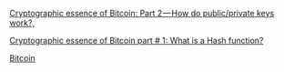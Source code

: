 [Cryptographic essence of Bitcoin: Part 2 — How do public/private keys work?,](https://hackernoon.com/cryptographic-essence-of-bitcoin-part-2-how-do-public-private-keys-work-2c52d6bc8406)

[Cryptographic essence of Bitcoin part # 1: What is a Hash function?](https://hackernoon.com/cryptographic-essence-of-bitcoin-part-1-what-is-a-hash-function-f468e7f72daa)

[Bitcoin](https://www.microstrategy.com/en/bitcoin)

